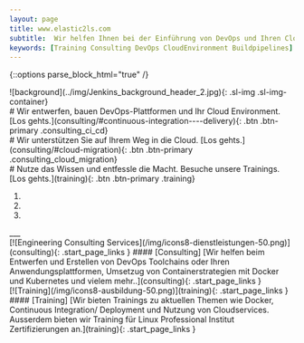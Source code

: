 ```yaml
---
layout: page
title: www.elastic2ls.com
subtitle:  Wir helfen Ihnen bei der Einführung von DevOps und Ihren Cloud Migration. Wir entwerfen, bauen DevOps-Plattformen und Ihr Cloud Environment. Wir bieten Trainings zu den Themen DevOps, Cloud, Linux und vieles mehr.
keywords: [Training Consulting DevOps CloudEnvironment Buildpipelines]
---
```

{::options parse_block_html="true" /}
<!-- ![background](../img/clouds_bg2.jpg){: .bg-img} -->
<!--- SLIDER -->
<div class="slider">
<!-- SLIDER BG IMAGE -->
<div class="sl-img-container">

<div id="carousel" class="carousel">
![background](../img/Jenkins_background_header_2.jpg){: .sl-img .sl-img-container}

<div class="carousel-inner">
<div class="item active">
# Wir entwerfen, bauen DevOps-Plattformen und Ihr Cloud Environment.
<!-- ![Wir entwerfen, bauen DevOps-Plattformen und Ihr Cloud Environment.](/img/icons8-jenkins-50.png){: .icons } -->
[Los gehts.](consulting/#continuous-integration----delivery){: .btn .btn-primary .consulting_ci_cd}
</div>

<div class="item">
# Wir unterstützen Sie auf Ihrem Weg in die Cloud.
<!-- ![Wir unterstützen Sie auf Ihrem Weg in die Cloud.](/img/icons8-newtonsoft-50.png){: .icons } -->
[Los gehts.](consulting/#cloud-migration){: .btn .btn-primary .consulting_cloud_migration}
</div>

<div class="item">
# Nutze das Wissen und entfessle die Macht. Besuche unsere Trainings.
<!-- ![Nutze das Wissen und entfessle die Macht. Besuche unsere Trainings.](/img/icons8-lichtschwert-50.png){: .icons } -->
[Los gehts.](training){: .btn .btn-primary .training}
</div>

<ol class="carousel-indicators hidden-xs">
  <li data-target="#carousel-top" data-slide-to="0" class="active"></li>
  <li data-target="#carousel-top" data-slide-to="1"></li>
  <li data-target="#carousel-top" data-slide-to="2"></li>
</ol>

</div>
</div>

</div>
<!-- SLIDER BG IMAGE -->
</div>
<!--- SLIDER -->
___
<!--- BOXES  -->
<div class="grid-content">

<div class="col-sm-12 col-md-6">
<div class="boxes flexible">
[![Engineering Consulting Services](/img/icons8-dienstleistungen-50.png)](consulting){: .start_page_links }
#### [Consulting]
[Wir helfen beim Entwerfen und Erstellen von DevOps Toolchains oder Ihren Anwendungsplattformen, Umsetzug von Containerstrategien mit Docker und Kubernetes und vielem mehr..](consulting){: .start_page_links }
</div>
</div>

<div class="col-sm-12 col-md-6">
<div class="boxes flexible">
[![Training](/img/icons8-ausbildung-50.png)](training){: .start_page_links }
#### [Training]
[Wir bieten Trainings zu aktuellen Themen wie Docker, Continuous Integration/ Deployment und Nutzung von Cloudservices. Ausserdem bieten wir Training für Linux Professional Institut Zertifizierungen an.](training){: .start_page_links }
</div>
</div>

</div>
<!--- BOXES  -->
